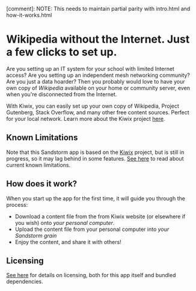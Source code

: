[comment]: NOTE: This needs to maintain partial parity with intro.html and how-it-works.html
# Wikipedia without the Internet. Just a few clicks to set up.

Are you setting up an IT system for your school with limited Internet access? Are you setting up an independent mesh networking community? Are you just a data hoarder? Then you probably would love to have your own copy of *Wikipedia* available on your home or community server, even when you're disconnected from the Internet.

With Kiwix, you can easily set up your own copy of Wikipedia, Project Gutenberg, Stack Overflow, and many other free content sources. Perfect for your local network. Learn more about the Kiwix project <a href="http://kiwix.org" target="_blank" rel="noopener noreferrer">here</a>.

## Known Limitations

Note that this Sandstorm app is based on the <a href="http://kiwix.org" target="_blank" rel="noopener noreferrer">Kiwix</a> project, but is still in progress, so it may lag behind in some features. <a href="https://github.com/orblivion/KiwixSandstorm/blob/release/known_limitations.md">See here</a> to read about current known limitations.</p>

## How does it work?

When you start up the app for the first time, it will guide you through the process:

* Download a content file from the from Kiwix website (or elsewhere if you wish) onto _your personal computer_.
* Upload the content file from your personal computer into _your Sandstorm grain_
* Enjoy the content, and share it with others!

## Licensing

[See here](https://github.com/orblivion/KiwixSandstorm/blob/release/README.md#license) for details on licensing, both for this app itself and bundled dependencies.
